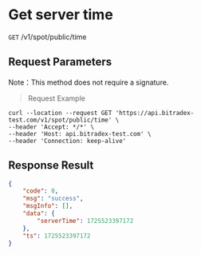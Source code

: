 # Get server time

`GET` /v1/spot/public/time

## Request Parameters

Note：This method does not require a signature.

> Request Example

```shell
curl --location --request GET 'https://api.bitradex-test.com/v1/spot/public/time' \
--header 'Accept: */*' \
--header 'Host: api.bitradex-test.com' \
--header 'Connection: keep-alive' 
```

## Response Result

```json
{
    "code": 0,
    "msg": "success",
    "msgInfo": [],
    "data": {
        "serverTime": 1725523397172
    },
    "ts": 1725523397172
}
```

